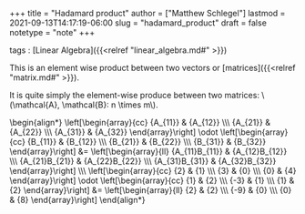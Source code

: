 +++
title = "Hadamard product"
author = ["Matthew Schlegel"]
lastmod = 2021-09-13T14:17:19-06:00
slug = "hadamard_product"
draft = false
notetype = "note"
+++

tags
: [Linear Algebra]({{<relref "linear_algebra.md#" >}})

This is an element wise product between two vectors or [matrices]({{<relref "matrix.md#" >}}).

It is quite simply the element-wise produce between two matrices: \\(\mathcal{A}, \mathcal{B}: n \times m\\).

\begin{align\*}
\left[\begin{array}{cc}
  {A\_{11}} & {A\_{12}} \\\\\\
  {A\_{21}} & {A\_{22}} \\\\\\
  {A\_{31}} & {A\_{32}}
\end{array}\right]
\odot \left[\begin{array}{cc}
  {B\_{11}} & {B\_{12}} \\\\\\
  {B\_{21}} & {B\_{22}} \\\\\\
  {B\_{31}} & {B\_{32}}
\end{array}\right]
&= \left[\begin{array}{ll}
  {A\_{11}B\_{11}} & {A\_{12}B\_{12}} \\\\\\
  {A\_{21}B\_{21}} & {A\_{22}B\_{22}} \\\\\\
  {A\_{31}B\_{31}} & {A\_{32}B\_{32}}
\end{array}\right] \\\\\\
\left[\begin{array}{cc}
  {2} & {1} \\\\\\
  {3} & {0} \\\\\\
  {0} & {4}
\end{array}\right]
\odot \left[\begin{array}{cc}
  {1} & {2} \\\\\\
  {-3} & {1} \\\\\\
  {1} & {2}
\end{array}\right]
&= \left[\begin{array}{ll}
  {2} & {2} \\\\\\
  {-9} & {0} \\\\\\
  {0} & {8}
\end{array}\right]
\end{align\*}
